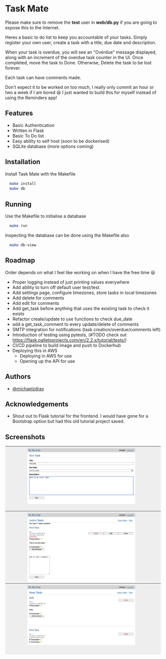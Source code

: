 
# Task Mate
Please make sure to remove the <b>test</b> user in <b>web/db.py</b> if you are going to expose this to the Internet.

Heres a basic to do list to keep you accountable of your tasks. Simply register your own user, create a task with a title, due date and description. 

When your task is overdue, you will see an "Overdue" message displayed, along with an increment of the overdue task counter in the UI. Once completed, move the task to Done. Otherwise, Delete the task to be lost forever.

Each task can have comments made.

Don't expect it to be worked on too much, I really only commit an hour or two a week if I am bored 😃 I just wanted to build this for myself instead of using the Reminders app!

## Features

- Basic Authentication
- Written in Flask
- Basic To Do list
- Easy ability to self host (soon to be dockerised)
- SQLite database (more options coming)

## Installation

Install Task Mate with the Makefile

```bash
  make install
  make db
```

## Running

Use the Makefile to initialise a database

```bash
  make run
```

Inspecting the database can be done using the Makefile also

```bash
  make db-view
```

## Roadmap 
Order depends on what I feel like working on when I have the free time 😃

- Proper logging instead of just printing values everywhere
- Add ability to turn off default user test/test.
- Add settings page, configure timezones, store tasks in local timezones 
- Add delete for comments
- Add edit for comments
- Add get_task before anything that uses the existing task to check it exists
- Refactor create/update to use functions to check due_date 
- add a get_task_comment to every update/delete of comments
- SMTP integration for notifications (task creation/overdue/comments left)
- Introduction of testing using pytests, (#TODO check out https://flask.palletsprojects.com/en/2.2.x/tutorial/tests/)
- CI/CD pipeline to build image and push to Dockerhub
- Deploying this in AWS
  - Deploying in AWS for use
  - Opening up the API for use


## Authors

- [@michaelzdrav](https://www.github.com/michaelzdrav)

## Acknowledgements
- Shout out to Flask tutorial for the frontend. I would have gone for a Bootstrap option but had this old tutorial project saved.

## Screenshots
![](/screenshots/creating-a-task.png)
![](/screenshots/adding-a-comment.png)
![](/screenshots/done-tasks.png)
